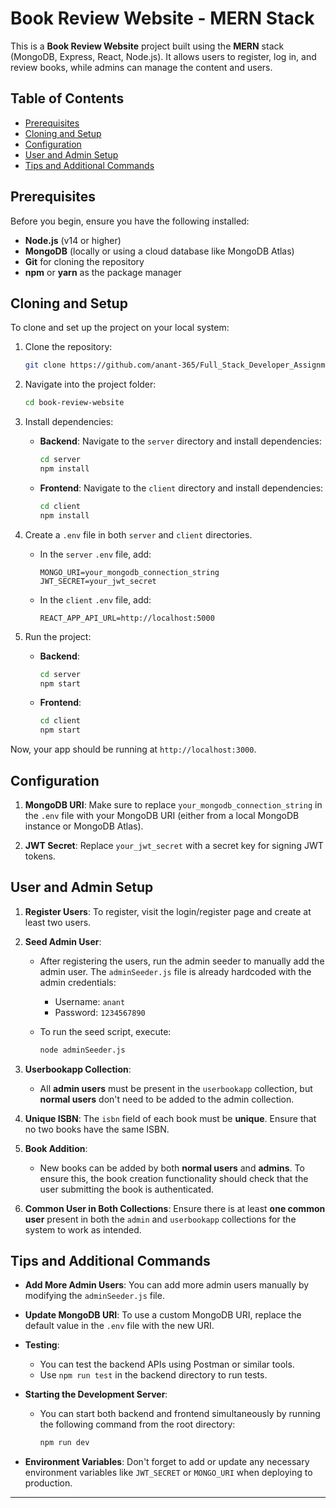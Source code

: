 # Book Review Website - MERN Stack

This is a **Book Review Website** project built using the **MERN** stack (MongoDB, Express, React, Node.js). It allows users to register, log in, and review books, while admins can manage the content and users.

## Table of Contents
- [Prerequisites](#prerequisites)
- [Cloning and Setup](#cloning-and-setup)
- [Configuration](#configuration)
- [User and Admin Setup](#user-and-admin-setup)
- [Tips and Additional Commands](#tips-and-additional-commands)

## Prerequisites

Before you begin, ensure you have the following installed:
- **Node.js** (v14 or higher)
- **MongoDB** (locally or using a cloud database like MongoDB Atlas)
- **Git** for cloning the repository
- **npm** or **yarn** as the package manager

## Cloning and Setup

To clone and set up the project on your local system:

1. Clone the repository:
    ```bash
    git clone https://github.com/anant-365/Full_Stack_Developer_Assignment_Book_Review_Platform.git
    ```

2. Navigate into the project folder:
    ```bash
    cd book-review-website
    ```

3. Install dependencies:
    - **Backend**: Navigate to the `server` directory and install dependencies:
      ```bash
      cd server
      npm install
      ```

    - **Frontend**: Navigate to the `client` directory and install dependencies:
      ```bash
      cd client
      npm install
      ```

4. Create a `.env` file in both `server` and `client` directories.

   - In the `server` `.env` file, add:
     ```
     MONGO_URI=your_mongodb_connection_string
     JWT_SECRET=your_jwt_secret
     ```

   - In the `client` `.env` file, add:
     ```
     REACT_APP_API_URL=http://localhost:5000
     ```

5. Run the project:
    - **Backend**:
      ```bash
      cd server
      npm start
      ```
    - **Frontend**:
      ```bash
      cd client
      npm start
      ```

Now, your app should be running at `http://localhost:3000`.

## Configuration

1. **MongoDB URI**: Make sure to replace `your_mongodb_connection_string` in the `.env` file with your MongoDB URI (either from a local MongoDB instance or MongoDB Atlas).

2. **JWT Secret**: Replace `your_jwt_secret` with a secret key for signing JWT tokens.

## User and Admin Setup

1. **Register Users**: To register, visit the login/register page and create at least two users.

2. **Seed Admin User**:
   - After registering the users, run the admin seeder to manually add the admin user. The `adminSeeder.js` file is already hardcoded with the admin credentials:
     - Username: `anant`
     - Password: `1234567890`

   - To run the seed script, execute:
     ```bash
     node adminSeeder.js
     ```

3. **Userbookapp Collection**:
   - All **admin users** must be present in the `userbookapp` collection, but **normal users** don't need to be added to the admin collection.

4. **Unique ISBN**: The `isbn` field of each book must be **unique**. Ensure that no two books have the same ISBN.

5. **Book Addition**:
   - New books can be added by both **normal users** and **admins**. To ensure this, the book creation functionality should check that the user submitting the book is authenticated.

6. **Common User in Both Collections**: Ensure there is at least **one common user** present in both the `admin` and `userbookapp` collections for the system to work as intended.

## Tips and Additional Commands

- **Add More Admin Users**: You can add more admin users manually by modifying the `adminSeeder.js` file.
  
- **Update MongoDB URI**: To use a custom MongoDB URI, replace the default value in the `.env` file with the new URI.

- **Testing**:
  - You can test the backend APIs using Postman or similar tools.
  - Use `npm run test` in the backend directory to run tests.

- **Starting the Development Server**:
  - You can start both backend and frontend simultaneously by running the following command from the root directory:
    ```bash
    npm run dev
    ```

- **Environment Variables**: Don't forget to add or update any necessary environment variables like `JWT_SECRET` or `MONGO_URI` when deploying to production.

---
